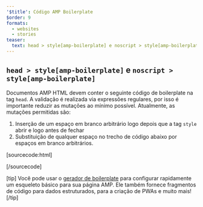```yaml
---
'$title': Código AMP Boilerplate
$order: 9
formats:
  - websites
  - stories
teaser:
  text: head > style[amp-boilerplate] e noscript > style[amp-boilerplate]
---
```


<!--
This file is imported from https://github.com/ampproject/amphtml/blob/main/docs/spec/amp-boilerplate.md.
Please do not change this file.
If you have found a bug or an issue please
have a look and request a pull request there.
-->

<!---
Copyright 2015 The AMP HTML Authors. All Rights Reserved.

Licensed under the Apache License, Version 2.0 (the "License");
you may not use this file except in compliance with the License.
You may obtain a copy of the License at

      http://www.apache.org/licenses/LICENSE-2.0

Unless required by applicable law or agreed to in writing, software
distributed under the License is distributed on an "AS-IS" BASIS,
WITHOUT WARRANTIES OR CONDITIONS OF ANY KIND, either express or implied.
See the License for the specific language governing permissions and
limitations under the License.
-->

## `head > style[amp-boilerplate]` e `noscript > style[amp-boilerplate]` <a name="head--styleamp-boilerplate-and-noscript--styleamp-boilerplate"></a>

Documentos AMP HTML devem conter o seguinte código de boilerplate na tag `head`. A validação é realizada via expressões regulares, por isso é importante reduzir as mutações ao mínimo possível. Atualmente, as mutações permitidas são:

1. Inserção de um espaço em branco arbitrário logo depois que a tag `style` abrir e logo antes de fechar
2. Substituição de qualquer espaço no trecho de código abaixo por espaços em branco arbitrários.

<!-- prettier-ignore-start -->

[sourcecode:html]
<style amp-boilerplate>body{-webkit-animation:-amp-start 8s steps(1,end) 0s 1 normal both;-moz-animation:-amp-start 8s steps(1,end) 0s 1 normal both;-ms-animation:-amp-start 8s steps(1,end) 0s 1 normal both;animation:-amp-start 8s steps(1,end) 0s 1 normal both}@-webkit-keyframes -amp-start{from{visibility:hidden}to{visibility:visible}}@-moz-keyframes -amp-start{from{visibility:hidden}to{visibility:visible}}@-ms-keyframes -amp-start{from{visibility:hidden}to{visibility:visible}}@-o-keyframes -amp-start{from{visibility:hidden}to{visibility:visible}}@keyframes -amp-start{from{visibility:hidden}to{visibility:visible}}</style><noscript><style amp-boilerplate>body{-webkit-animation:none;-moz-animation:none;-ms-animation:none;animation:none}</style></noscript>
[/sourcecode]

<!-- prettier-ignore-end -->

[tip] Você pode usar o [gerador de boilerplate](https://amp.dev/boilerplate) para configurar rapidamente um esqueleto básico para sua página AMP. Ele também fornece fragmentos de código para dados estruturados, para a criação de PWAs e muito mais! [/tip]
